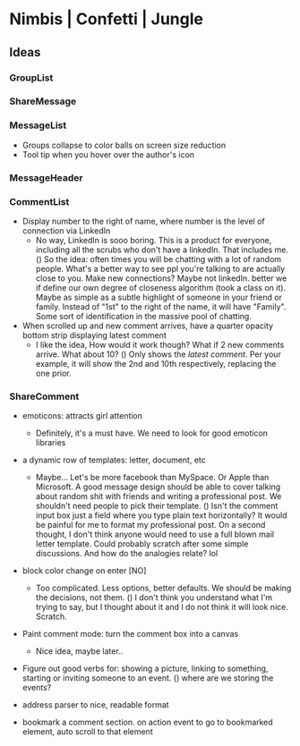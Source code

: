 # Nimbis | Confetti | Jungle

## Ideas

### GroupList

### ShareMessage

### MessageList
- Groups collapse to color balls on screen size reduction
- Tool tip when you hover over the author's icon

### MessageHeader

### CommentList

- Display number to the right of name, where number is the level of connection
   via LinkedIn
  * No way, LinkedIn is sooo boring. This is a product for everyone, including all the scrubs who don't have a linkedIn. That includes me.
  () So the idea: often times you will be chatting with a lot of random people. What's a better way to see ppl you're talking to are actually close to you. Make new connections? Maybe not linkedIn. better we if define our own degree of closeness algorithm (took a class on it). Maybe as simple as a subtle highlight of someone in your friend or family. Instead of "1st" to the right of the name, it will have "Family". Some sort of identification in the massive pool of chatting.
- When scrolled up and new comment arrives, have a quarter opacity bottom strip
   displaying latest comment
  * I like the idea, How would it work though? What if 2 new comments arrive. What about 10?
  () Only shows the *latest comment*. Per your example, it will show the 2nd and 10th respectively, replacing the one prior.

### ShareComment
- emoticons: attracts girl attention
  * Definitely, it's a must have. We need to look for good emoticon libraries

- a dynamic row of templates: letter, document, etc
  * Maybe... Let's be more facebook than MySpace. Or Apple than Microsoft. A good message design should be able to cover talking about random shit with friends and writing a professional post. We shouldn't need people to pick their template.
  () Isn't the comment input box just a field where you type plain text horizontally? It would be painful for me to format my professional post. On a second thought, I don't think anyone would need to use a full blown mail letter template. Could probably scratch after some simple discussions. And how do the analogies relate? lol

- block color change on enter [NO]
  * Too complicated. Less options, better defaults. We should be making the decisions, not them.
  () I don't think you understand what I'm trying to say, but I thought about it and I do not think it will look nice. Scratch.

- Paint comment mode: turn the comment box into a canvas
  * Nice idea, maybe later..

- Figure out good verbs for: showing a picture, linking to something, starting or inviting someone to an event.
  () where are we storing the events?

- address parser to nice, readable format

- bookmark a comment section. on action event to go to bookmarked element, auto scroll to that element
